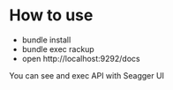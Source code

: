 How to use
==========

 * bundle install
 * bundle exec rackup
 * open http://localhost:9292/docs

You can see and exec API with Seagger UI
